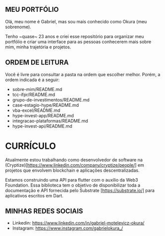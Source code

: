 ## MEU PORTFÓLIO 

Olá, meu nome é Gabriel, mas sou mais conhecido como Okura (meu sobrenome). 

Tenho ~quase~ 23 anos e criei esse repositório para organizar meu portfólio e criar uma interface para
as pessoas conhecerem mais sobre mim, minha trajetória e projetos.

## ORDEM DE LEITURA

Você é livre para consultar a pasta na ordem que escolher melhor. 
Porém, a ordem indicada é a seguir:

- sobre-mim/README.md
- tcc-ifpr/README.md
- grupo-de-investimentos/README.md
- case-estagio-hype/README.md
- vba-excel/README.md
- hype-invest-app/README.md
- integracao-plataformas/README.md
- hype-invest-api/README.md

# CURRÍCULO

Atualmente estou trabalhando como desenvolvedor de software na (Cryptize)[https://www.linkedin.com/company/cryptize/people/]
em projetos que envolvem blockchain e aplicações descentralizadas.

Estamos construindo uma API para flutter com o auxílio da Web3 Foundation. Essa biblioteca tem o objetivo de disponibilizar
toda a documentação e API fornecida pelo Substrate [https://substrate.io/] para aplicativos escritos em Dart. 
## MINHAS REDES SOCIAIS

  - Linkedin: https://www.linkedin.com/in/gabriel-motelevicz-okura/
  - Instagram: https://www.instagram.com/gabrielokura_/
